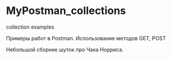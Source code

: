 # MyPostman_collections
collection examples


Примеры работ в Postman.
Использование методов GET, POST

Небольшой сборник шуток про Чака Норриса.
